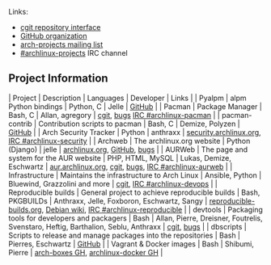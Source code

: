 Links:

*   [cgit repository interface](https://git.archlinux.org/)
*   [GitHub organization](https://github.com/archlinux)
*   [arch-projects mailing list](https://lists.archlinux.org/listinfo/arch-projects)
*   [#archlinux-projects](ircs://chat.freenode.net/archlinux-projects) IRC channel

## Project Information

| Project | Description | Languages | Developer | Links |
| Pyalpm | alpm Python bindings | Python, C | Jelle | [GitHub](https://github.com/archlinux/pyalpm) |
| Pacman | Package Manager | Bash, C | Allan, agregory | [cgit](https://git.archlinux.org/pacman.git/), [bugs](https://bugs.archlinux.org/index.php?project=3&do=index&switch=1) [IRC #archlinux-pacman](ircs://chat.freenode.net/archlinux-pacman) |
| pacman-contrib | Contribution scripts to pacman | Bash, C | Demize, Polyzen | [GitHub](https://github.com/kyrias/pacman-contrib) |
| Arch Security Tracker | Python | anthraxx | [security.archlinux.org](https://security.archlinux.org), [IRC #archlinux-security](ircs://chat.freenode.net/archlinux-security) |
| Archweb | The archlinux.org website | Python (Django) | jelle | [archlinux.org](https://archlinux.org), [GitHub](https://github.com/archlinux/archweb), [bugs](https://bugs.archlinux.org/index.php?string=archweb&project=1) |
| AURWeb | The page and system for the AUR website | PHP, HTML, MySQL | Lukas, Demize, Eschwartz | [aur.archlinux.org](https://aur.archlinux.org), [cgit](https://git.archlinux.org/aurweb.git/), [bugs](https://bugs.archlinux.org/index.php?project=2&do=index&switch=1), [IRC #archlinux-aurweb](ircs://chat.freenode.net/archlinux-aurweb) |
| Infrastructure | Maintains the infrastructure to Arch Linux | Ansible, Python | Bluewind, Grazzolini and more | [cgit](https://git.archlinux.org/infrastructure.git/), [IRC #archlinux-devops](ircs://chat.freenode.net/archlinux-devops) |
| Reproducible builds | General project to achieve reproducible builds | Bash, PKGBUILDs | Anthraxx, Jelle, Foxboron, Eschwartz, Sangy | [reproducible-builds.org](https://reproducible-builds.org/), [Debian wiki](https://wiki.debian.org/ReproducibleBuilds), [IRC #archlinux-reproducible](ircs://chat.freenode.net/archlinux-reproducible) |
| devtools | Packaging tools for developers and packagers | Bash | Allan, Pierre, Dreisner, Foutrelis, Svenstaro, Heftig, Barthalion, Seblu, Anthraxx | [cgit](https://git.archlinux.org/devtools.git/), [bugs](https://bugs.archlinux.org/index.php?string=devtools&project=1) |
| dbscripts | Scripts to release and manage packages into the repositories | Bash | Pierres, Eschwartz | [GitHub](https://github.com/archlinux/dbscripts) |
| Vagrant & Docker images | Bash | Shibumi, Pierre | [arch-boxes GH](https://github.com/archlinux/arch-boxes), [archlinux-docker GH](https://github.com/archlinux/archlinux-docker) |